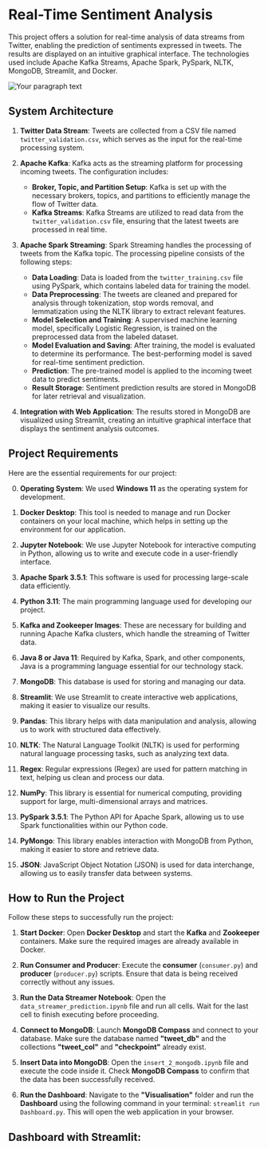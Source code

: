 # Real-Time Sentiment Analysis
This project offers a solution for real-time analysis of data streams from Twitter, enabling the prediction of sentiments expressed in tweets. The results are displayed on an intuitive graphical interface. The technologies used include Apache Kafka Streams, Apache Spark, PySpark, NLTK, MongoDB, Streamlit, and Docker.

![Your paragraph text](https://github.com/user-attachments/assets/824f21de-a9f9-4c42-8656-402d9be2dce6)

## System Architecture

1. **Twitter Data Stream**: Tweets are collected from a CSV file named `twitter_validation.csv`, which serves as the input for the real-time processing system.

2. **Apache Kafka**: Kafka acts as the streaming platform for processing incoming tweets. The configuration includes:
   - **Broker, Topic, and Partition Setup**: Kafka is set up with the necessary brokers, topics, and partitions to efficiently manage the flow of Twitter data.
   - **Kafka Streams**: Kafka Streams are utilized to read data from the `twitter_validation.csv` file, ensuring that the latest tweets are processed in real time.

3. **Apache Spark Streaming**: Spark Streaming handles the processing of tweets from the Kafka topic. The processing pipeline consists of the following steps:
   - **Data Loading**: Data is loaded from the `twitter_training.csv` file using PySpark, which contains labeled data for training the model.
   - **Data Preprocessing**: The tweets are cleaned and prepared for analysis through tokenization, stop words removal, and lemmatization using the NLTK library to extract relevant features.
   - **Model Selection and Training**: A supervised machine learning model, specifically Logistic Regression, is trained on the preprocessed data from the labeled dataset.
   - **Model Evaluation and Saving**: After training, the model is evaluated to determine its performance. The best-performing model is saved for real-time sentiment prediction.
   - **Prediction**: The pre-trained model is applied to the incoming tweet data to predict sentiments.
   - **Result Storage**: Sentiment prediction results are stored in MongoDB for later retrieval and visualization.

4. **Integration with Web Application**: The results stored in MongoDB are visualized using Streamlit, creating an intuitive graphical interface that displays the sentiment analysis outcomes.

## Project Requirements

Here are the essential requirements for our project:

0. **Operating System**: We used **Windows 11** as the operating system for development.

1. **Docker Desktop**: This tool is needed to manage and run Docker containers on your local machine, which helps in setting up the environment for our application.

2. **Jupyter Notebook**: We use Jupyter Notebook for interactive computing in Python, allowing us to write and execute code in a user-friendly interface.

3. **Apache Spark 3.5.1**: This software is used for processing large-scale data efficiently.

4. **Python 3.11**: The main programming language used for developing our project.

5. **Kafka and Zookeeper Images**: These are necessary for building and running Apache Kafka clusters, which handle the streaming of Twitter data.

6. **Java 8 or Java 11**: Required by Kafka, Spark, and other components, Java is a programming language essential for our technology stack.

7. **MongoDB**: This database is used for storing and managing our data.

8. **Streamlit**: We use Streamlit to create interactive web applications, making it easier to visualize our results.

9. **Pandas**: This library helps with data manipulation and analysis, allowing us to work with structured data effectively.

10. **NLTK**: The Natural Language Toolkit (NLTK) is used for performing natural language processing tasks, such as analyzing text data.

11. **Regex**: Regular expressions (Regex) are used for pattern matching in text, helping us clean and process our data.

12. **NumPy**: This library is essential for numerical computing, providing support for large, multi-dimensional arrays and matrices.

13. **PySpark 3.5.1**: The Python API for Apache Spark, allowing us to use Spark functionalities within our Python code.

14. **PyMongo**: This library enables interaction with MongoDB from Python, making it easier to store and retrieve data.

15. **JSON**: JavaScript Object Notation (JSON) is used for data interchange, allowing us to easily transfer data between systems.

## How to Run the Project

Follow these steps to successfully run the project:

1. **Start Docker**: Open **Docker Desktop** and start the **Kafka** and **Zookeeper** containers. Make sure the required images are already available in Docker.

2. **Run Consumer and Producer**: Execute the **consumer** (`consumer.py`) and **producer** (`producer.py`) scripts. Ensure that data is being received correctly without any issues.

3. **Run the Data Streamer Notebook**: Open the `data_streamer_prediction.ipynb` file and run all cells. Wait for the last cell to finish executing before proceeding.

4. **Connect to MongoDB**: Launch **MongoDB Compass** and connect to your database. Make sure the database named **"tweet_db"** and the collections **"tweet_col"** and **"checkpoint"** already exist.

5. **Insert Data into MongoDB**: Open the `insert_2_mongodb.ipynb` file and execute the code inside it. Check **MongoDB Compass** to confirm that the data has been successfully received.

6. **Run the Dashboard**: Navigate to the **"Visualisation"** folder and run the **Dashboard** using the following command in your terminal: `streamlit run Dashboard.py`. This will open the web application in your browser.

## Dashboard with Streamlit:



